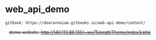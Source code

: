 # web_api_demo

    gitbook: https://dearannaiam.gitbooks.io/web-api-demo/content/
    ~~demo website: http://140.113.86.130/~wu75/pratt/Theme/index3.php~~
    
